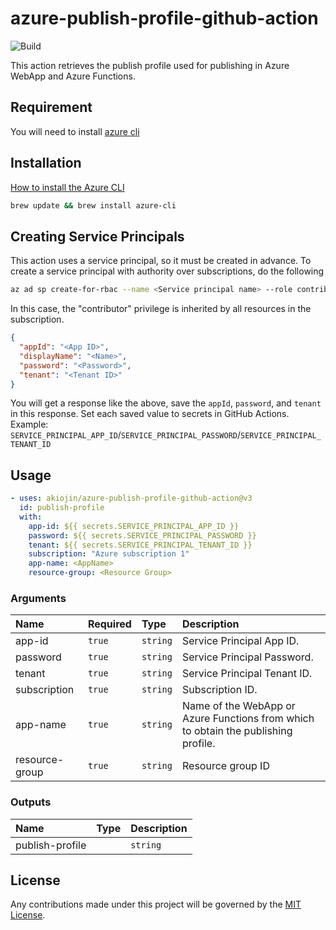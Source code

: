 # azure-publish-profile-github-action

![Build](https://github.com/akiojin/azure-publish-profile-github-action/actions/workflows/Build.yml/badge.svg)

This action retrieves the publish profile used for publishing in Azure WebApp and Azure Functions.

## Requirement

You will need to install [azure cli](https://docs.microsoft.com/en-us/cli/azure/)

## Installation

[How to install the Azure CLI](https://docs.microsoft.com/en-us/cli/azure/install-azure-cli)

```sh
brew update && brew install azure-cli
```

## Creating Service Principals

This action uses a service principal, so it must be created in advance.
To create a service principal with authority over subscriptions, do the following

```sh
az ad sp create-for-rbac --name <Service principal name> --role contributor --scopes /subscriptions/<Subscription ID>
```

In this case, the "contributor" privilege is inherited by all resources in the subscription.

```json
{
  "appId": "<App ID>",
  "displayName": "<Name>",
  "password": "<Password>",
  "tenant": "<Tenant ID>"
}
```

You will get a response like the above, save the `appId`, `password`, and `tenant` in this response.
Set each saved value to secrets in GitHub Actions.
Example: `SERVICE_PRINCIPAL_APP_ID`/`SERVICE_PRINCIPAL_PASSWORD`/`SERVICE_PRINCIPAL_TENANT_ID`

## Usage

```yml
- uses: akiojin/azure-publish-profile-github-action@v3
  id: publish-profile
  with:
    app-id: ${{ secrets.SERVICE_PRINCIPAL_APP_ID }}
    password: ${{ secrets.SERVICE_PRINCIPAL_PASSWORD }}
    tenant: ${{ secrets.SERVICE_PRINCIPAL_TENANT_ID }}
    subscription: "Azure subscription 1"
    app-name: <AppName>
    resource-group: <Resource Group>
```

### Arguments

|Name|Required|Type|Description|
|:--|:--|:--|:--|
|app-id|`true`|`string`|Service Principal App ID.|
|password|`true`|`string`|Service Principal Password.|
|tenant|`true`|`string`|Service Principal Tenant ID.|
|subscription|`true`|`string`|Subscription ID.|
|app-name|`true`|`string`|Name of the WebApp or Azure Functions from which to obtain the publishing profile.|
|resource-group|`true`|`string`|Resource group ID|

### Outputs

|Name|Type|Description|
|:--|:--|:--|
|publish-profile||`string`|Publishing profile|

## License

Any contributions made under this project will be governed by the [MIT License](https://github.com/akiojin/azure-publish-profile-github-action/blob/main/LICENSE).
